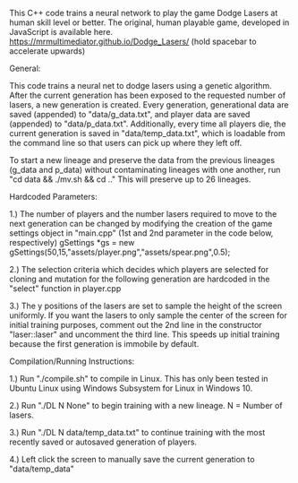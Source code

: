 This C++ code trains a neural network to play the game Dodge Lasers at human skill level or better. The original, human playable game, developed in JavaScript is available here. https://mrmultimediator.github.io/Dodge_Lasers/ (hold spacebar to accelerate upwards)

General:

This code trains a neural net to dodge lasers using a genetic algorithm. After the current generation has been exposed to the requested number of lasers, a new generation is created. Every generation, generational data are saved (appended) to "data/g_data.txt", and player data are saved (appended) to "data/p_data.txt". Additionally, every time all players die, the current generation is saved in "data/temp_data.txt", which is loadable from the command line so that users can pick up where they left off.

To start a new lineage and preserve the data from the previous lineages (g_data and p_data) without contaminating lineages with one another, run "cd data && ./mv.sh && cd .." This will preserve up to 26 lineages.

Hardcoded Parameters:

1.) The number of players and the number lasers required to move to the next generation can be changed by modifying the creation of the game settings object in "main.cpp" (1st and 2nd parameter in the code below, respectively) gSettings *gs = new gSettings(50,15,"assets/player.png","assets/spear.png",0.5);

2.) The selection criteria which decides which players are selected for cloning and mutation for the following generation are hardcoded in the "select" function in player.cpp

3.) The y positions of the lasers are set to sample the height of the screen uniformly. If you want the lasers to only sample the center of the screen for initial training purposes, comment out the 2nd line in the constructor "laser::laser" and uncomment the third line. This speeds up initial training because the first generation is immobile by default.

Compilation/Running Instructions:

1.) Run "./compile.sh" to compile in Linux. This has only been tested in Ubuntu Linux using Windows Subsystem for Linux in Windows 10.

2.) Run "./DL N None" to begin training with a new lineage. N = Number of lasers.

3.) Run "./DL N data/temp_data.txt" to continue training with the most recently saved or autosaved generation of players.

4.) Left click the screen to manually save the current generation to "data/temp_data"
